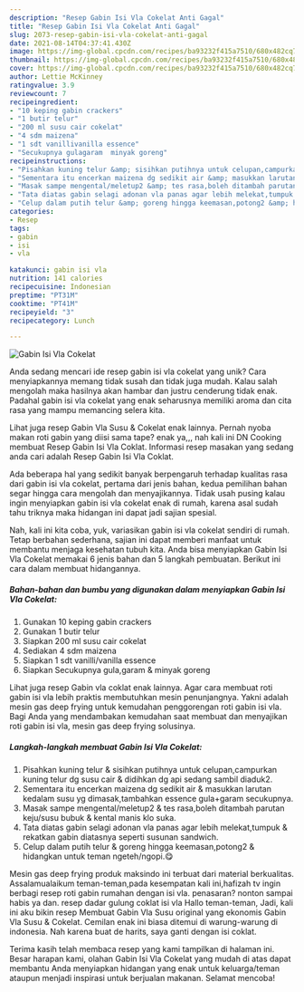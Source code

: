 ```yaml
---
description: "Resep Gabin Isi Vla Cokelat Anti Gagal"
title: "Resep Gabin Isi Vla Cokelat Anti Gagal"
slug: 2073-resep-gabin-isi-vla-cokelat-anti-gagal
date: 2021-08-14T04:37:41.430Z
image: https://img-global.cpcdn.com/recipes/ba93232f415a7510/680x482cq70/gabin-isi-vla-cokelat-foto-resep-utama.jpg
thumbnail: https://img-global.cpcdn.com/recipes/ba93232f415a7510/680x482cq70/gabin-isi-vla-cokelat-foto-resep-utama.jpg
cover: https://img-global.cpcdn.com/recipes/ba93232f415a7510/680x482cq70/gabin-isi-vla-cokelat-foto-resep-utama.jpg
author: Lettie McKinney
ratingvalue: 3.9
reviewcount: 7
recipeingredient:
- "10 keping gabin crackers"
- "1 butir telur"
- "200 ml susu cair cokelat"
- "4 sdm maizena"
- "1 sdt vanillivanilla essence"
- "Secukupnya gulagaram  minyak goreng"
recipeinstructions:
- "Pisahkan kuning telur &amp; sisihkan putihnya untuk celupan,campurkan kuning telur dg susu cair &amp; didihkan dg api sedang sambil diaduk2."
- "Sementara itu encerkan maizena dg sedikit air &amp; masukkan larutan kedalam susu yg dimasak,tambahkan essence gula+garam secukupnya."
- "Masak sampe mengental/meletup2 &amp; tes rasa,boleh ditambah parutan keju/susu bubuk &amp; kental manis klo suka."
- "Tata diatas gabin selagi adonan vla panas agar lebih melekat,tumpuk &amp; rekatkan gabin diatasnya seperti susunan sandwich."
- "Celup dalam putih telur &amp; goreng hingga keemasan,potong2 &amp; hidangkan untuk teman ngeteh/ngopi.😋"
categories:
- Resep
tags:
- gabin
- isi
- vla

katakunci: gabin isi vla 
nutrition: 141 calories
recipecuisine: Indonesian
preptime: "PT31M"
cooktime: "PT41M"
recipeyield: "3"
recipecategory: Lunch

---
```



![Gabin Isi Vla Cokelat](https://img-global.cpcdn.com/recipes/ba93232f415a7510/680x482cq70/gabin-isi-vla-cokelat-foto-resep-utama.jpg)

Anda sedang mencari ide resep gabin isi vla cokelat yang unik? Cara menyiapkannya memang tidak susah dan tidak juga mudah. Kalau salah mengolah maka hasilnya akan hambar dan justru cenderung tidak enak. Padahal gabin isi vla cokelat yang enak seharusnya memiliki aroma dan cita rasa yang mampu memancing selera kita.

Lihat juga resep Gabin Vla Susu &amp; Cokelat enak lainnya. Pernah nyoba makan roti gabin yang diisi sama tape? enak ya,,, nah kali ini DN Cooking membuat Resep Gabin Isi Vla Coklat. Informasi resep masakan yang sedang anda cari adalah Resep Gabin Isi Vla Coklat.

Ada beberapa hal yang sedikit banyak berpengaruh terhadap kualitas rasa dari gabin isi vla cokelat, pertama dari jenis bahan, kedua pemilihan bahan segar hingga cara mengolah dan menyajikannya. Tidak usah pusing kalau ingin menyiapkan gabin isi vla cokelat enak di rumah, karena asal sudah tahu triknya maka hidangan ini dapat jadi sajian spesial.


Nah, kali ini kita coba, yuk, variasikan gabin isi vla cokelat sendiri di rumah. Tetap berbahan sederhana, sajian ini dapat memberi manfaat untuk membantu menjaga kesehatan tubuh kita. Anda bisa menyiapkan Gabin Isi Vla Cokelat memakai 6 jenis bahan dan 5 langkah pembuatan. Berikut ini cara dalam membuat hidangannya.

<!--inarticleads1-->

##### Bahan-bahan dan bumbu yang digunakan dalam menyiapkan Gabin Isi Vla Cokelat:

1. Gunakan 10 keping gabin crackers
1. Gunakan 1 butir telur
1. Siapkan 200 ml susu cair cokelat
1. Sediakan 4 sdm maizena
1. Siapkan 1 sdt vanilli/vanilla essence
1. Siapkan Secukupnya gula,garam &amp; minyak goreng


Lihat juga resep Gabin vla coklat enak lainnya. Agar cara membuat roti gabin isi vla lebih praktis membutuhkan mesin penunjangnya. Yakni adalah mesin gas deep frying untuk kemudahan penggorengan roti gabin isi vla. Bagi Anda yang mendambakan kemudahan saat membuat dan menyajikan roti gabin isi vla, mesin gas deep frying solusinya. 

<!--inarticleads2-->

##### Langkah-langkah membuat Gabin Isi Vla Cokelat:

1. Pisahkan kuning telur &amp; sisihkan putihnya untuk celupan,campurkan kuning telur dg susu cair &amp; didihkan dg api sedang sambil diaduk2.
1. Sementara itu encerkan maizena dg sedikit air &amp; masukkan larutan kedalam susu yg dimasak,tambahkan essence gula+garam secukupnya.
1. Masak sampe mengental/meletup2 &amp; tes rasa,boleh ditambah parutan keju/susu bubuk &amp; kental manis klo suka.
1. Tata diatas gabin selagi adonan vla panas agar lebih melekat,tumpuk &amp; rekatkan gabin diatasnya seperti susunan sandwich.
1. Celup dalam putih telur &amp; goreng hingga keemasan,potong2 &amp; hidangkan untuk teman ngeteh/ngopi.😋


Mesin gas deep frying produk maksindo ini terbuat dari material berkualitas. Assalamualaikum teman-teman,pada kesempatan kali ini,hafizah tv ingin berbagi resep roti gabin rumahan dengan isi vla. penasaran? nonton sampai habis ya dan. resep dadar gulung coklat isi vla Hallo teman-teman, Jadi, kali ini aku bikin resep Membuat Gabin Vla Susu original yang ekonomis Gabin Vla Susu &amp; Cokelat. Cemilan enak ini biasa ditemui di warung-warung di indonesia. Nah karena buat de harits, saya ganti dengan isi coklat. 

Terima kasih telah membaca resep yang kami tampilkan di halaman ini. Besar harapan kami, olahan Gabin Isi Vla Cokelat yang mudah di atas dapat membantu Anda menyiapkan hidangan yang enak untuk keluarga/teman ataupun menjadi inspirasi untuk berjualan makanan. Selamat mencoba!
